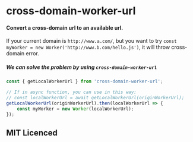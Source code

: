 # cross-domain-worker-url

#### Convert a cross-domain url to an available url.

If your current domain is `http://www.a.com/`, but you want to try `const myWorker = new Worker('http://www.b.com/hello.js')`, it will throw cross-domain error.

##### We can solve the problem by using `cross-domain-worker-url`

```js
const { getLocalWorkerUrl } from 'cross-domain-worker-url';

// If in async function, you can use in this way:
// const localWorkerUrl = await getLocalWorkerUrl(originWorkerUrl);
getLocalWorkerUrl(originWorkerUrl).then(localWorkerUrl => {
    const myWorker = new Worker(localWorkerUrl);
});
```

## MIT Licenced
